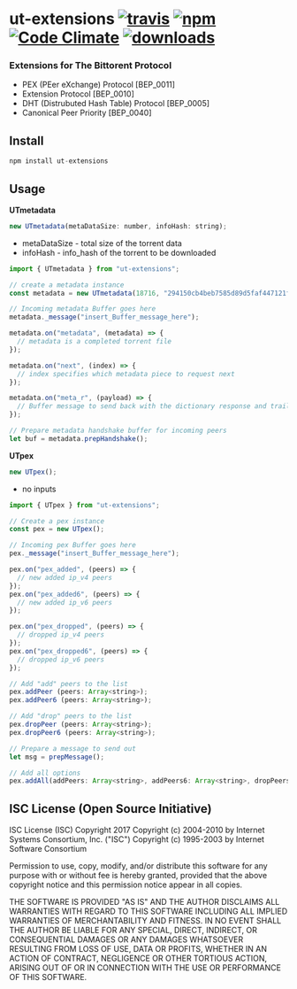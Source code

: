 # ut-extensions [![travis][travis-image]][travis-url] [![npm][npm-image]][npm-url] [![Code Climate](https://codeclimate.com/github/CraigglesO/ut-extensions/badges/gpa.svg)](https://codeclimate.com/github/CraigglesO/ut-extensions) [![downloads][downloads-image]][downloads-url]

[travis-image]: https://travis-ci.org/CraigglesO/ut-extensions.svg?branch=master
[travis-url]: https://travis-ci.org/CraigglesO/ut-extensions
[npm-image]: https://img.shields.io/npm/v/ut-extensions.svg
[npm-url]: https://npmjs.org/package/ut-extensions
[downloads-image]: https://img.shields.io/npm/dm/ut-extensions.svg
[downloads-url]: https://npmjs.org/package/ut-extensions

### Extensions for The Bittorent Protocol

* PEX (PEer eXchange) Protocol          [BEP_0011]
* Extension Protocol                    [BEP_0010]
* DHT (Distrubuted Hash Table) Protocol [BEP_0005]
* Canonical Peer Priority               [BEP_0040]


## Install

``` javascript
npm install ut-extensions
```

## Usage

**UTmetadata**

``` javascript
new UTmetadata(metaDataSize: number, infoHash: string);
```

* metaDataSize - total size of the torrent data
* infoHash     - info_hash of the torrent to be downloaded

``` javascript
import { UTmetadata } from "ut-extensions";

// create a metadata instance
const metadata = new UTmetadata(18716, "294150cb4beb7585d89d5faf447121fee5360d82");

// Incoming metadata Buffer goes here
metadata._message("insert_Buffer_message_here");

metadata.on("metadata", (metadata) => {
  // metadata is a completed torrent file
});

metadata.on("next", (index) => {
  // index specifies which metadata piece to request next
});

metadata.on("meta_r", (payload) => {
  // Buffer message to send back with the dictionary response and trailer
});

// Prepare metadata handshake buffer for incoming peers
let buf = metadata.prepHandshake();

```

**UTpex**

``` javascript
new UTpex();
```

* no inputs

``` javascript
import { UTpex } from "ut-extensions";

// Create a pex instance
const pex = new UTpex();

// Incoming pex Buffer goes here
pex._message("insert_Buffer_message_here");

pex.on("pex_added", (peers) => {
  // new added ip_v4 peers
});
pex.on("pex_added6", (peers) => {
  // new added ip_v6 peers
});

pex.on("pex_dropped", (peers) => {
  // dropped ip_v4 peers
});
pex.on("pex_dropped6", (peers) => {
  // dropped ip_v6 peers
});

// Add "add" peers to the list
pex.addPeer (peers: Array<string>);
pex.addPeer6 (peers: Array<string>);

// Add "drop" peers to the list
pex.dropPeer (peers: Array<string>);
pex.dropPeer6 (peers: Array<string>);

// Prepare a message to send out
let msg = prepMessage();

// Add all options
pex.addAll(addPeers: Array<string>, addPeers6: Array<string>, dropPeers: Array<string>, dropPeers6: Array<string>);

```

## ISC License (Open Source Initiative)

ISC License (ISC)
Copyright 2017 <CraigglesO>
Copyright (c) 2004-2010 by Internet Systems Consortium, Inc. ("ISC")
Copyright (c) 1995-2003 by Internet Software Consortium


Permission to use, copy, modify, and/or distribute this software for any purpose with or without fee is hereby granted, provided that the above copyright notice and this permission notice appear in all copies.

THE SOFTWARE IS PROVIDED "AS IS" AND THE AUTHOR DISCLAIMS ALL WARRANTIES WITH REGARD TO THIS SOFTWARE INCLUDING ALL IMPLIED WARRANTIES OF MERCHANTABILITY AND FITNESS. IN NO EVENT SHALL THE AUTHOR BE LIABLE FOR ANY SPECIAL, DIRECT, INDIRECT, OR CONSEQUENTIAL DAMAGES OR ANY DAMAGES WHATSOEVER RESULTING FROM LOSS OF USE, DATA OR PROFITS, WHETHER IN AN ACTION OF CONTRACT, NEGLIGENCE OR OTHER TORTIOUS ACTION, ARISING OUT OF OR IN CONNECTION WITH THE USE OR PERFORMANCE OF THIS SOFTWARE.
